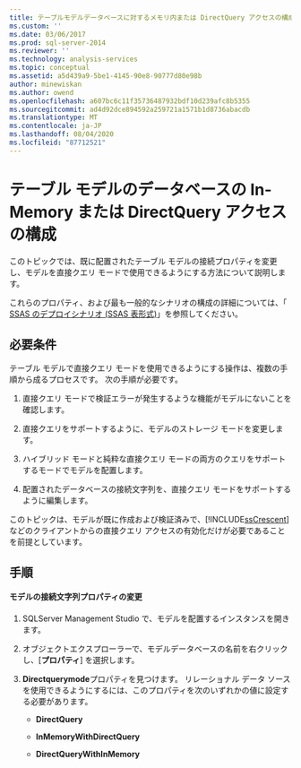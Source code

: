 ```yaml
---
title: テーブルモデルデータベースに対するメモリ内または DirectQuery アクセスの構成 |Microsoft Docs
ms.custom: ''
ms.date: 03/06/2017
ms.prod: sql-server-2014
ms.reviewer: ''
ms.technology: analysis-services
ms.topic: conceptual
ms.assetid: a5d439a9-5be1-4145-90e8-90777d80e98b
author: minewiskan
ms.author: owend
ms.openlocfilehash: a607bc6c11f35736487932bdf10d239afc8b5355
ms.sourcegitcommit: ad4d92dce894592a259721a1571b1d8736abacdb
ms.translationtype: MT
ms.contentlocale: ja-JP
ms.lasthandoff: 08/04/2020
ms.locfileid: "87712521"
---
```

# <a name="configure-in-memory-or-directquery-access-for-a-tabular-model-database"></a>テーブル モデルのデータベースの In-Memory または DirectQuery アクセスの構成
  このトピックでは、既に配置されたテーブル モデルの接続プロパティを変更し、モデルを直接クエリ モードで使用できるようにする方法について説明します。  
  
 これらのプロパティ、および最も一般的なシナリオの構成の詳細については、「 [SSAS のデプロイシナリオ &#40;SSAS 表形式&#41;](../directquery-deployment-scenarios-ssas-tabular.md)」を参照してください。  
  
## <a name="requirements"></a>必要条件  
 テーブル モデルで直接クエリ モードを使用できるようにする操作は、複数の手順から成るプロセスです。 次の手順が必要です。  
  
1.  直接クエリ モードで検証エラーが発生するような機能がモデルにないことを確認します。  
  
2.  直接クエリをサポートするように、モデルのストレージ モードを変更します。  
  
3.  ハイブリッド モードと純粋な直接クエリ モードの両方のクエリをサポートするモードでモデルを配置します。  
  
4.  配置されたデータベースの接続文字列を、直接クエリ モードをサポートするように編集します。  
  
 このトピックは、モデルが既に作成および検証済みで、[!INCLUDE[ssCrescent](../../includes/sscrescent-md.md)] などのクライアントからの直接クエリ アクセスの有効化だけが必要であることを前提としています。  
  
## <a name="procedure"></a>手順  
  
#### <a name="change-the-connection-string-properties-of-the-model"></a>モデルの接続文字列プロパティの変更  
  
1.  SQLServer Management Studio で、モデルを配置するインスタンスを開きます。  
  
2.  オブジェクトエクスプローラーで、モデルデータベースの名前を右クリックし、[**プロパティ**] を選択します。  
  
3.  **Directquerymode**プロパティを見つけます。 リレーショナル データ ソースを使用できるようにするには、このプロパティを次のいずれかの値に設定する必要があります。  
  
    -   **DirectQuery**  
  
    -   **InMemoryWithDirectQuery**  
  
    -   **DirectQueryWithInMemory**  
  
  
